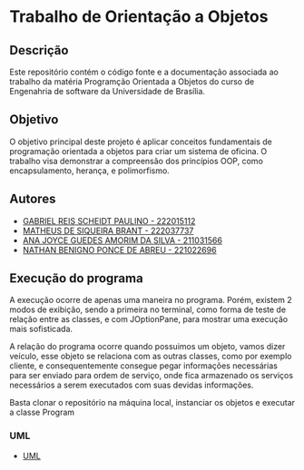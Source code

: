 # Trabalho de Orientação a Objetos

## Descrição

Este repositório contém o código fonte e a documentação associada ao trabalho da matéria Programção Orientada a Objetos do curso de Engenahria de software da Universidade de Brasília.

## Objetivo

O objetivo principal deste projeto é aplicar conceitos fundamentais de programação orientada a objetos para criar um sistema de oficina. O trabalho visa demonstrar a compreensão dos princípios OOP, como encapsulamento, herança, e polimorfismo.

## Autores
- [GABRIEL REIS SCHEIDT PAULINO - 222015112](https://github.com/Gxaite)
- [MATHEUS DE SIQUEIRA BRANT - 222037737](https://github.com/MatheussBrant)
- [ANA JOYCE GUEDES AMORIM DA SILVA - 211031566](https://github.com/anajoyceamorim)
- [NATHAN BENIGNO PONCE DE ABREU - 221022696](https://github.com/nateejpg)

## Execução do programa

A execução ocorre de apenas uma maneira no programa. Porém, existem 2 modos de exibição, sendo a primeira no terminal, como forma de teste de relação entre as classes, e com JOptionPane, para mostrar uma execução mais sofisticada. 

A relação do programa ocorre quando possuimos um objeto, vamos dizer veículo, esse objeto se relaciona com as outras classes, como por exemplo cliente, e consequentemente consegue pegar informações necessárias para ser enviado para ordem de serviço, onde fica armazenado os serviços necessários a serem executados com suas devidas informações.

Basta clonar o repositório na máquina local, instanciar os objetos e executar a classe Program

### UML
- [UML](https://github.com/Gxaite/trabalhoOO/blob/main/UML-TrabalhoFinalOO.drawio.pdf)

